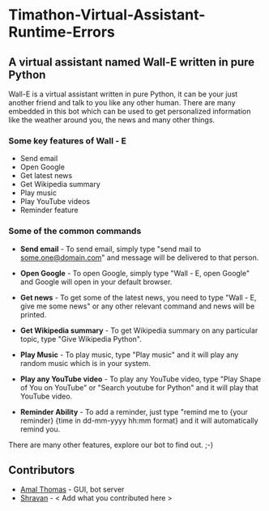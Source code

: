 # Timathon-Virtual-Assistant-Runtime-Errors
## A virtual assistant named Wall-E written in pure Python
Wall-E is a virtual assistant written in pure Python, it can be your just another friend and talk to you like any other human. There are many embedded in this bot which can be used to get personalized information like the weather around you, the news and many other things.
### Some key features of Wall - E
- Send email
- Open Google
- Get latest news
- Get Wikipedia summary
- Play music
- Play YouTube videos
- Reminder feature

### Some of the common commands
- **Send email** - 
To send email, simply type "send mail to some.one@domain.com" and message will be delivered to that person.

- **Open Google** - To open Google, simply type "Wall - E, open Google" and Google will open in your default browser.

- **Get news** - 
To get some of the latest news, you need to type "Wall - E, give me some news" or any other relevant command and news will be printed.

- **Get Wikipedia summary** - 
To get Wikipedia summary on any particular topic, type "Give Wikipedia Python". 

- **Play Music** - 
To play music, type "Play music" and it will play any random music which is in your system.

- **Play any YouTube video** - 
To play any YouTube video, type "Play Shape of You on YouTube" or "Search youtube for Python" and it will play that YouTube video.

- **Reminder Ability** -
To add a reminder, just type "remind me to {your reminder} {time in dd-mm-yyyy hh:mm format} and it will automatically remind you.

There are many other features, explore our bot to find out. ;-)

## Contributors
- [Amal Thomas](https://github.com/amalthomas-exe) - GUI, bot server
- [Shravan](https://github.com/Shravan-1908) - < Add what you contributed here >
